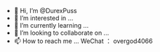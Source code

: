 - 👋 Hi, I’m @DurexPuss
- 👀 I’m interested in ...
- 🌱 I’m currently learning ...
- 💞️ I’m looking to collaborate on ...
- 📫 How to reach me ...
WeChat ： overgod4066
<!---
DurexPuss/DurexPuss is a ✨ special ✨ repository because its `README.md` (this file) appears on your GitHub profile.
You can click the Preview link to take a look at your changes.
--->
